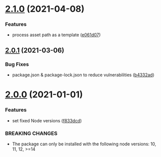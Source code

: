 # [2.1.0](https://github.com/saitho/semantic-release-gitea/compare/v2.0.1...v2.1.0) (2021-04-08)


### Features

* process asset path as a template ([e061d07](https://github.com/saitho/semantic-release-gitea/commit/e061d079e6e8d6fbe83a158727a415050cdc288a))

## [2.0.1](https://github.com/saitho/semantic-release-gitea/compare/v2.0.0...v2.0.1) (2021-03-06)


### Bug Fixes

* package.json & package-lock.json to reduce vulnerabilities ([b4332ad](https://github.com/saitho/semantic-release-gitea/commit/b4332ad07a9dfb228364db91c50830b7ff2ec8fa))

# [2.0.0](https://github.com/saitho/semantic-release-gitea/compare/v1.0.0...v2.0.0) (2021-01-01)


### Features

* set fixed Node versions ([f833dcd](https://github.com/saitho/semantic-release-gitea/commit/f833dcdf9929b5248803c410751b4d01da1ba39f))


### BREAKING CHANGES

* The package can only be installed with the following node versions: 10, 11, 12, >=14
